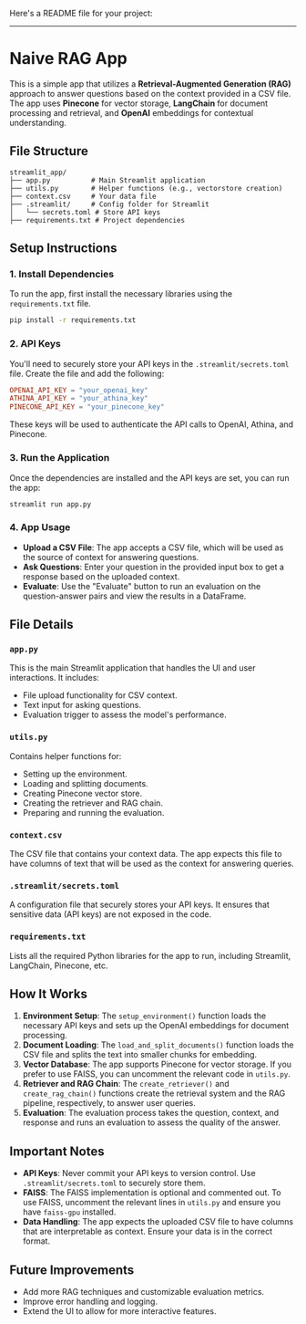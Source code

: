 Here's a README file for your project:

---

# Naive RAG App

This is a simple app that utilizes a **Retrieval-Augmented Generation (RAG)** approach to answer questions based on the context provided in a CSV file. The app uses **Pinecone** for vector storage, **LangChain** for document processing and retrieval, and **OpenAI** embeddings for contextual understanding.

## File Structure

```
streamlit_app/
├── app.py          # Main Streamlit application
├── utils.py        # Helper functions (e.g., vectorstore creation)
├── context.csv     # Your data file
├── .streamlit/     # Config folder for Streamlit
│   └── secrets.toml # Store API keys
├── requirements.txt # Project dependencies
```

## Setup Instructions

### 1. Install Dependencies

To run the app, first install the necessary libraries using the `requirements.txt` file.

```bash
pip install -r requirements.txt
```

### 2. API Keys

You'll need to securely store your API keys in the `.streamlit/secrets.toml` file. Create the file and add the following:

```toml
OPENAI_API_KEY = "your_openai_key"
ATHINA_API_KEY = "your_athina_key"
PINECONE_API_KEY = "your_pinecone_key"
```

These keys will be used to authenticate the API calls to OpenAI, Athina, and Pinecone.

### 3. Run the Application

Once the dependencies are installed and the API keys are set, you can run the app:

```bash
streamlit run app.py
```

### 4. App Usage

- **Upload a CSV File**: The app accepts a CSV file, which will be used as the source of context for answering questions. 
- **Ask Questions**: Enter your question in the provided input box to get a response based on the uploaded context.
- **Evaluate**: Use the "Evaluate" button to run an evaluation on the question-answer pairs and view the results in a DataFrame.

## File Details

### `app.py`

This is the main Streamlit application that handles the UI and user interactions. It includes:

- File upload functionality for CSV context.
- Text input for asking questions.
- Evaluation trigger to assess the model's performance.

### `utils.py`

Contains helper functions for:

- Setting up the environment.
- Loading and splitting documents.
- Creating Pinecone vector store.
- Creating the retriever and RAG chain.
- Preparing and running the evaluation.

### `context.csv`

The CSV file that contains your context data. The app expects this file to have columns of text that will be used as the context for answering queries.

### `.streamlit/secrets.toml`

A configuration file that securely stores your API keys. It ensures that sensitive data (API keys) are not exposed in the code.

### `requirements.txt`

Lists all the required Python libraries for the app to run, including Streamlit, LangChain, Pinecone, etc.

## How It Works

1. **Environment Setup**: The `setup_environment()` function loads the necessary API keys and sets up the OpenAI embeddings for document processing.
2. **Document Loading**: The `load_and_split_documents()` function loads the CSV file and splits the text into smaller chunks for embedding.
3. **Vector Database**: The app supports Pinecone for vector storage. If you prefer to use FAISS, you can uncomment the relevant code in `utils.py`.
4. **Retriever and RAG Chain**: The `create_retriever()` and `create_rag_chain()` functions create the retrieval system and the RAG pipeline, respectively, to answer user queries.
5. **Evaluation**: The evaluation process takes the question, context, and response and runs an evaluation to assess the quality of the answer.

## Important Notes

- **API Keys**: Never commit your API keys to version control. Use `.streamlit/secrets.toml` to securely store them.
- **FAISS**: The FAISS implementation is optional and commented out. To use FAISS, uncomment the relevant lines in `utils.py` and ensure you have `faiss-gpu` installed.
- **Data Handling**: The app expects the uploaded CSV file to have columns that are interpretable as context. Ensure your data is in the correct format.

## Future Improvements

- Add more RAG techniques and customizable evaluation metrics.
- Improve error handling and logging.
- Extend the UI to allow for more interactive features.

